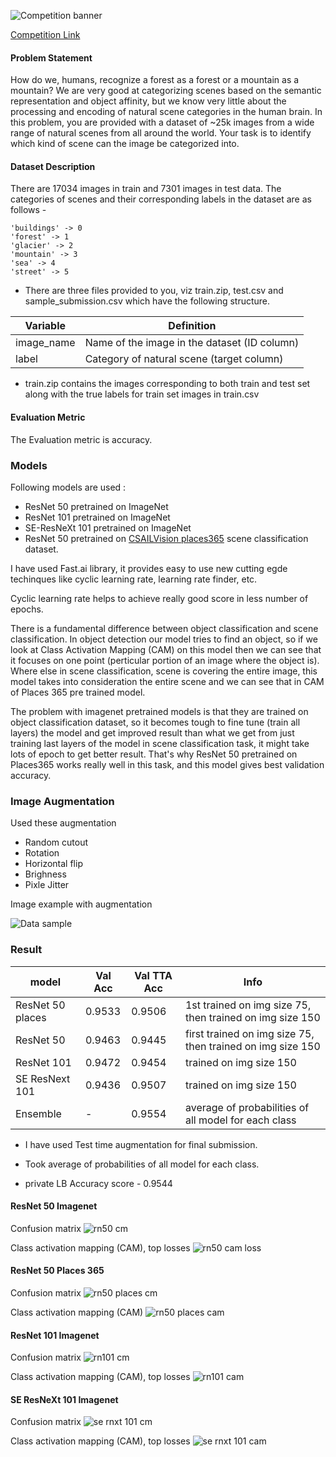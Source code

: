 ![Competition banner](images/banner.png)

[Competition Link](https://datahack.analyticsvidhya.com/contest/practice-problem-intel-scene-classification-challe/)

#### Problem Statement
How do we, humans, recognize a forest as a forest or a mountain as a mountain? We are very good at categorizing scenes based on the semantic representation and object affinity, but we know very little about the processing and encoding of natural scene categories in the human brain. In this problem, you are provided with a dataset of ~25k images from a wide range of natural scenes from all around the world. Your task is to identify which kind of scene can the image be categorized into.

#### Dataset Description

There are 17034 images in train and 7301 images in test data. The categories of scenes and their corresponding labels in the dataset are as follows -
```
'buildings' -> 0
'forest' -> 1
'glacier' -> 2
'mountain' -> 3
'sea' -> 4
'street' -> 5
```
- There are three files provided to you, viz train.zip, test.csv and sample_submission.csv which have the following structure.

| Variable	| Definition |
| ------------- | ----------------- |
| image_name	| Name of the image in the dataset (ID column) |
| label | Category of natural scene (target column) |
 

- train.zip contains the images corresponding to both train and test set along with the true labels for train set images in train.csv

#### Evaluation Metric
The Evaluation metric is accuracy.


### Models
Following models are used :

- ResNet 50 pretrained on ImageNet
- ResNet 101 pretrained on ImageNet
- SE-ResNeXt 101 pretrained on ImageNet
- ResNet 50 pretrained on [CSAILVision places365](https://github.com/CSAILVision/places365) scene classification dataset.

I have used Fast.ai library, it provides easy to use new cutting egde techinques like cyclic learning rate, learning rate finder, etc.

Cyclic learning rate helps to achieve really good score in less number of epochs.


There is a fundamental difference between object classification and scene classification. In object detection our model tries to find an object, so if we look at Class Activation Mapping (CAM) on this model then we can see that it focuses on one point (perticular portion of an image where the object is). Where else in scene classification, scene is covering the entire image, this model takes into consideration the entire scene and we can see that in CAM of Places 365 pre trained model.

The problem with imagenet pretrained models is that they are trained on object classification dataset, so it becomes tough to fine tune (train all layers) the model and get improved result than what we get from just training last layers of the model in scene classification task, it might take lots of epoch to get better result. That's why ResNet 50 pretrained on Places365 works really well in this task, and this model gives  best validation accuracy.


### Image Augmentation

Used these augmentation
- Random cutout
- Rotation
- Horizontal flip 
- Brighness
- Pixle Jitter

Image example with augmentation

![Data sample](images/img_with_aug.jpg)

### Result

|model|Val Acc| Val TTA Acc |  Info |
|-----|-------|-------------|-------|
| ResNet 50 places | 0.9533 | 0.9506 | 1st trained on img size 75, then trained on img size 150 |
| ResNet 50 | 0.9463 | 0.9445 | first trained on img size 75, then trained on img size 150 |
| ResNet 101 | 0.9472 | 0.9454 | trained on img size 150 |
| SE ResNext 101 | 0.9436 | 0.9507 | trained on img size 150 |
| Ensemble | - | 0.9554 | average of probabilities of all model for each class |

- I have used Test time augmentation for final submission.
- Took average of probabilities of all model for each class.

- private LB Accuracy score - 0.9544

#### ResNet 50 Imagenet

Confusion matrix
![rn50 cm](images/rn50_cm.png)

Class activation mapping (CAM), top losses
![rn50 cam loss](images/rn50_cam_loss.png)

#### ResNet 50 Places 365

Confusion matrix
![rn50 places cm](images/rn50_plac_part2_cm.png)

Class activation mapping (CAM)
![rn50 places cam ](images/rn50_plac_cam.png)

#### ResNet 101 Imagenet

Confusion matrix
![rn101 cm](images/rn101_cm.png)

Class activation mapping (CAM), top losses
![rn101 cam ](images/rn101_cam_loss.png)


#### SE ResNeXt 101 Imagenet

Confusion matrix
![se rnxt 101 cm](images/se_rn101_cm.png)

Class activation mapping (CAM), top losses
![se rnxt 101 cam ](images/se_rn101_cam.png)








